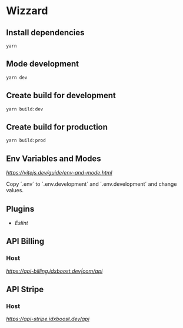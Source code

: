 # Wizzard

## Install dependencies

```console
yarn
```

## Mode development

```console
yarn dev
```

## Create build for development

```console
yarn build:dev
```

## Create build for production

```console
yarn build:prod
```

## Env Variables and Modes

_https://vitejs.dev/guide/env-and-mode.html_

Copy ´.env´ to ´.env.development´ and ´.env.development´ and change values.

## Plugins

- _Eslint_

## API Billing

### Host

_https://api-billing.idxboost.dev|com/api_

## API Stripe

### Host

_https://api-stripe.idxboost.dev/api_
